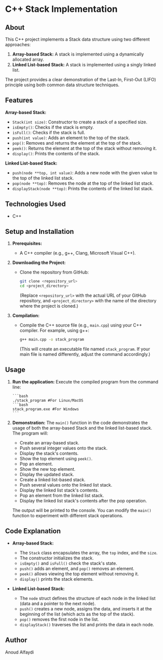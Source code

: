 # C++ Stack Implementation

## About

This C++ project implements a Stack data structure using two different approaches:

1.  **Array-based Stack:** A stack is implemented using a dynamically allocated array.
2.  **Linked List-based Stack:** A stack is implemented using a singly linked list.

The project provides a clear demonstration of the Last-In, First-Out (LIFO) principle using both common data structure techniques.

## Features

**Array-based Stack:**

* `Stack(int size)`: Constructor to create a stack of a specified size.
* `isEmpty()`: Checks if the stack is empty.
* `isFull()`: Checks if the stack is full.
* `push(int value)`: Adds an element to the top of the stack.
* `pop()`: Removes and returns the element at the top of the stack.
* `peek()`: Returns the element at the top of the stack without removing it.
* `display()`: Prints the contents of the stack.

**Linked List-based Stack:**

* `push(node **top, int value)`: Adds a new node with the given value to the top of the linked list stack.
* `pop(node **top)`: Removes the node at the top of the linked list stack.
* `displayStack(node **top)`: Prints the contents of the linked list stack.

## Technologies Used

* C++

## Setup and Installation

1.  **Prerequisites:**
    * A C++ compiler (e.g., g++, Clang, Microsoft Visual C++).

2.  **Downloading the Project:**
    * Clone the repository from GitHub:

        ```bash
        git clone <repository_url>
        cd <project_directory>
        ```

        (Replace `<repository_url>` with the actual URL of your GitHub repository, and `<project_directory>` with the name of the directory where the project is cloned.)

3.  **Compilation:**
    * Compile the C++ source file (e.g., `main.cpp`) using your C++ compiler.  For example, using g++:

        ```bash
        g++ main.cpp -o stack_program
        ```
        (This will create an executable file named `stack_program`.  If your main file is named differently, adjust the command accordingly.)

## Usage

1.  **Run the application:** Execute the compiled program from the command line:

        ```bash
        ./stack_program #For Linux/MacOS
        ```bash
        stack_program.exe #For Windows
        ```

2.  **Demonstration:** The `main()` function in the code demonstrates the usage of both the array-based Stack and the linked list-based stack. The program will:

    * Create an array-based stack.
    * Push several integer values onto the stack.
    * Display the stack's contents.
    * Show the top element using `peek()`.
    * Pop an element.
    * Show the new top element.
    * Display the updated stack.
    * Create a linked list-based stack.
    * Push several values onto the linked list stack.
    * Display the linked list stack's contents.
    * Pop an element from the linked list stack.
    * Display the linked list stack's contents after the pop operation.

    The output will be printed to the console.  You can modify the `main()` function to experiment with different stack operations.

## Code Explanation

* **Array-based Stack:**
    * The `Stack` class encapsulates the array, the `top` index, and the `size`.
    * The constructor initializes the stack.
    * `isEmpty()` and `isFull()` check the stack's state.
    * `push()` adds an element, and `pop()` removes an element.
    * `peek()` allows viewing the top element without removing it.
    * `display()` prints the stack elements.

* **Linked List-based Stack:**
    * The `node` struct defines the structure of each node in the linked list (data and a pointer to the next node).
    * `push()` creates a new node, assigns the data, and inserts it at the beginning of the list (which acts as the top of the stack).
    * `pop()` removes the first node in the list.
    * `displayStack()` traverses the list and prints the data in each node.

## Author

Anoud Alfaydi
